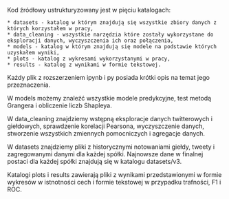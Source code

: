 Kod źródłowy ustrukturyzowany jest w pięciu katalogach:

    * datasets - katalog w którym znajdują się wszystkie zbiory danych z których korzystałem w pracy,
    * data_cleaning - wszystkie narzędzia które zostały wykorzystane do eksploracji danych, wyczyszczenia ich oraz połączenia,
    * models - katalog w którym znajdują się modele na podstawie których uzyskałem wyniki,
    * plots - katalog z wykresami wykorzystanymi w pracy,
    * results - katalog z wynikami w formie tekstowej.

Każdy plik z rozszerzeniem ipynb i py posiada krótki opis na temat jego przeznaczenia.

W models możemy znaleźć wszystkie modele predykcyjne, test metodą Grangera i obliczenie liczb Shapleya.

W data_cleaning znajdziemy wstępną eksploracje danych twitterowych i giełdowych, sprawdzenie korelacji Pearsona, wyczyszczenie danych, stworzenie wszystkich zmiennych pomocniczych i agregacje danych.

W datasets znajdziemy pliki z historycznymi notowaniami giełdy, tweety i
zagregowanymi danymi dla każdej spółki. Najnowsze dane w finalnej postaci dla każdej spółki znajdują się w katalogu datasets/v3.

Katalogi plots i results zawierają pliki z wynikami przedstawionymi w formie wykresów w istnotności cech i formie tekstowej w przypadku trafności, F1 i ROC.